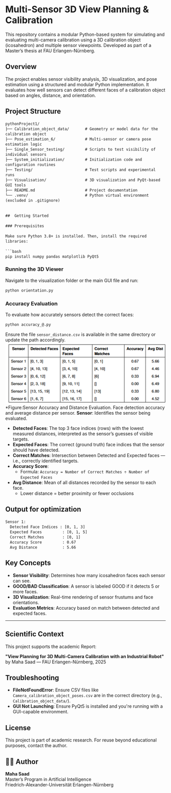 #  Multi-Sensor 3D View Planning & Calibration 

This repository contains a modular Python-based system for simulating and evaluating multi-camera calibration using a 3D calibration object (icosahedron) and multiple sensor viewpoints. Developed as part of a Master’s thesis at FAU Erlangen-Nürnberg.



##  Overview

The project enables sensor visibility analysis, 3D visualization, and pose estimation using a structured and modular Python implementation. It evaluates how well sensors can detect different faces of a calibration object based on angles, distance, and orientation.



##  Project Structure

```
pythonProject1/
├── Calibration_object_data/       # Geometry or model data for the calibration object
├── Pose_estimation_6/             # Multi-sensor or camera pose estimation logic
├── Single_Sensor_testing/         # Scripts to test visibility of individual sensors
├── System_initialization/         # Initialization code and configuration routines
├── Testing/                       # Test scripts and experimental runs
├── Visualisation/                 # 3D visualization and PyQt-based GUI tools
├── README.md                      # Project documentation
└── .venv/                         # Python virtual environment (excluded in .gitignore)


##  Getting Started

### Prerequisites

Make sure Python 3.8+ is installed. Then, install the required libraries:

```bash
pip install numpy pandas matplotlib PyQt5
```

###  Running the 3D Viewer

Navigate to the visualization folder or the main GUI file and run:

```bash
python orientation.py
```

 

### Accuracy Evaluation

To evaluate how accurately sensors detect the correct faces:

```bash
python accuracy_@.py
```

Ensure the file `sensor_distance.csv` is available in the same directory or update the path accordingly.
![Output of Accuracy_evalution]( ./Accuracy.png)  
*Figure:Sensor Accuracy and Distance Evaluation. Face detection accuracy and average
distance per sensor. 
 **Sensor**: Identifies the sensor being evaluated.
- **Detected Faces**: The top 3 face indices (rows) with the lowest measured distances, interpreted as the sensor’s guesses of visible targets.
- **Expected Faces**: The correct (ground truth) face indices that the sensor should have detected.
- **Correct Matches**: Intersection between Detected and Expected faces — i.e., correctly identified targets.
- **Accuracy Score**:
  - Formula: `Accuracy = Number of Correct Matches ÷ Number of Expected Faces`
- **Avg Distance**: Mean of all distances recorded by the sensor to each face.
  - Lower distance = better proximity or fewer occlusions

##  Output for optimization

```
Sensor 1:
  Detected Face Indices : [0, 1, 3]
  Expected Faces         : [0, 1, 5]
  Correct Matches        : [0, 1]
  Accuracy Score         : 0.67
  Avg Distance           : 5.66
```



## Key Concepts

- **Sensor Visibility**: Determines how many icosahedron faces each sensor can see.
- **GOOD/BAD Classification**: A sensor is labeled GOOD if it detects 5 or more faces.
- **3D Visualization**: Real-time rendering of sensor frustums and face orientations.
- **Evaluation Metrics**: Accuracy based on match between detected and expected faces.

---

## Scientific Context

This project supports the academic Report:

**"View Planning for 3D Multi-Camera Calibration with an Industrial Robot"**  
by Maha Saad — FAU Erlangen-Nürnberg, 2025





## Troubleshooting

- **FileNotFoundError**: Ensure CSV files like `Camera_calibration_object_poses.csv` are in the correct directory (e.g., `Calibration_object_data/`).
- **GUI Not Launching**: Ensure PyQt5 is installed and you're running with a GUI-capable environment.



## License

This project is part of academic research. For reuse beyond educational purposes, contact the author.



## 🙋‍♀️ Author

**Maha Saad**  
Master’s Program in Artificial Intelligence  
Friedrich-Alexander-Universität Erlangen-Nürnberg

